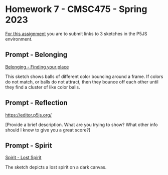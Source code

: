 # Homework 7 - CMSC475 - Spring 2023

[For this assignment](https://lowkeylabs.github.io/cmsc475-202320-materials/homework7.html) you are to submit links to 3 sketches in the P5JS environment.


## Prompt - Belonging

[Belonging - Finding your place](https://editor.p5js.org/LADIA22/sketches/rElRnSYjQ)

This sketch shows balls of different color bouncing around a frame. If colors do not match, or balls do not attract, then they bounce off each other until they find a cluster of like color balls.

## Prompt - Reflection

<https://editor.p5js.org/>

[Provide a brief description. What are you trying to show? What other info should I know to give you a great score?]

## Prompt - Spirit

[Spirit - Lost Spirit](https://editor.p5js.org/LADIA22/sketches/85u8kcR9I)

The sketch depicts a lost spirit on a dark canvas. 

